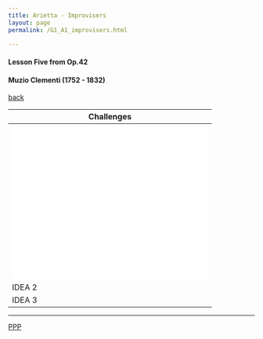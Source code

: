```yaml
---
title: Arietta - Improvisers
layout: page
permalink: /G1_A1_improvisers.html

---
```



#### Lesson Five from Op.42

#### Muzio Clementi (1752 - 1832)


[back](G1_A1)


| Challenges | 
| ------------ | 
| [<iframe width="400" height="315" src="//www.youtube.com/embed/EnmcZqJwfRo?controls=0&amp;showinfo=0" frameborder="0" allowfullscreen></iframe>](G1_A1_improvisers_idea_1.html)       |
| IDEA 2       |
| IDEA 3       |

***



[PPP](https://itunes.apple.com/gb/app/abrsm-piano-practice-partner/id891238739?mt=8>)



